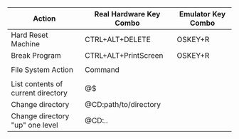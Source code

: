 | Action                               | Real Hardware Key Combo    | Emulator Key Combo         |
|--------------------------------------|----------------------------|----------------------------|
| Hard Reset Machine                   | CTRL+ALT+DELETE            | OSKEY+R                    |
| Break Program                        | CTRL+ALT+PrintScreen       | OSKEY+R                    |
|                                      |                            |                            |
| File System Action                   | Command                    |                            |
|                                      |                            |                            |
| List contents of current directory   | @$                         |                            |
| Change directory                     | @CD:path/to/directory      |                            |
| Change directory "up" one level      | @CD:..                     |                            |
